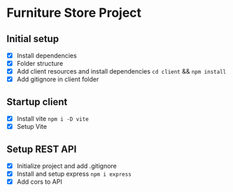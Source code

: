 # Furniture Store Project

## Initial setup

- [x] Install dependencies
- [x] Folder structure
- [x] Add client resources and install dependencies `cd client` && `npm install`
- [x] Add gitignore in client folder

## Startup client

- [x] Install vite `npm i -D vite`
- [x] Setup Vite

## Setup REST API

- [x] Initialize project and add .gitignore
- [x] Install and setup express `npm i express`
- [x] Add cors to API
